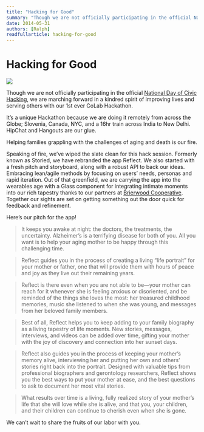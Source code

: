 ```yaml
---
title: "Hacking for Good"
summary: "Though we are not officially participating in the official National Day of Civic Hacking, we are marching forward in a kindred spirit of improving lives and serving others with our 1st ever CoLab Hackathon."
date: 2014-05-31
authors: [Ralph]
readfullarticle: hacking-for-good
---
```


# Hacking for Good

<img src="/assets/img/blog/2014-05-31.jpg" class="center-element">

Though we are not officially participating in the official [National Day of Civic Hacking](http://www.hackforchange.org/), we are marching forward in a kindred spirit of improving lives and serving others with our 1st ever CoLab Hackathon.

It’s a unique Hackathon because we are doing it remotely from across the Globe; Slovenia, Canada, NYC, and a 16hr train across India to New Delhi.  HipChat and Hangouts are our glue.

Helping families grappling with the challenges of aging and death is our fire.

Speaking of fire, we’ve wiped the slate clean for this hack session. Formerly known as Storied, we have rebranded the app Reflect. We also started with a fresh pitch and storyboard, along with a robust API to back our ideas. Embracing lean/agile methods by focusing on users’ needs, personas and rapid iteration. Out of that greenfield, we are carrying the app into the wearables age with a Glass component for integrating intimate moments into our rich tapestry thanks to our partners at [Brierwood Cooperative](http://www.brierwoodapps.com/). Together our sights are set on getting something out the door quick for feedback and refinement.

Here’s our pitch for the app!

> It keeps you awake at night: the doctors, the treatments, the uncertainty.  Alzheimer’s is a terrifying disease for both of you. All you want is to help your aging mother to be happy through this challenging time.

> Reflect guides you in the process of creating a living “life portrait” for your mother or father, one that will provide them with hours of peace and joy as they live out their remaining years.

> Reflect is there even when you are not able to be—your mother can reach for it whenever she is feeling anxious or disoriented, and be reminded of the things she loves the most: her treasured childhood memories, music she listened to when she was young, and messages from her beloved family members.

> Best of all, Reflect helps you to keep adding to your family biography as a living tapestry of life moments. New stories, messages, interviews, and videos can be added over time, gifting your mother with the joy of discovery and connection into her sunset days.

> Reflect also guides you in the process of keeping your mother’s memory alive, interviewing her and putting her own and others’ stories right back into the portrait. Designed with valuable tips from professional biographers and gerontology researchers, Reflect shows you the best ways to put your mother at ease, and the best questions to ask to document her most vital stories.

> What results over time is a living, fully realized story of your mother’s life that she will love while she is alive, and that you, your children, and their children can continue to cherish even when she is gone.

We can’t wait to share the fruits of our labor with you.
